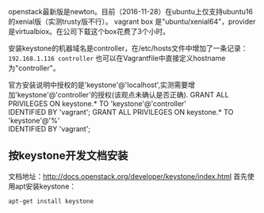 openstack最新版是newton。目前（2016-11-28）在ubuntu上仅支持ubuntu16的xenial版（实测trusty版不行）。
vagrant box 是"ubuntu/xenial64"，provider是virtualbiox。在公司下载这个box花费了3个小时。

安装keystone的机器域名是controller，在/etc/hosts文件中增加了一条记录：```192.168.1.116 controller```
也可以在Vagrantfile中直接定义hostname为"controller"。

官方安装说明中授权的是'keystone'@'localhost',实测需要增加'keystone'@'controller'的授权(该观点未确认是否正确).
GRANT ALL PRIVILEGES ON keystone.* TO 'keystone'@'controller' \
  IDENTIFIED BY 'vagrant';
GRANT ALL PRIVILEGES ON keystone.* TO 'keystone'@'%' \
  IDENTIFIED BY 'vagrant';

## 按keystone开发文档安装
文档地址：http://docs.openstack.org/developer/keystone/index.html
首先使用apt安装keystone：
```
apt-get install keystone
```